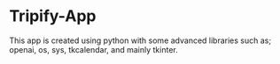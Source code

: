 # Tripify-App
This app is created using python with some advanced libraries such as; openai, os, sys, tkcalendar, and mainly tkinter.
